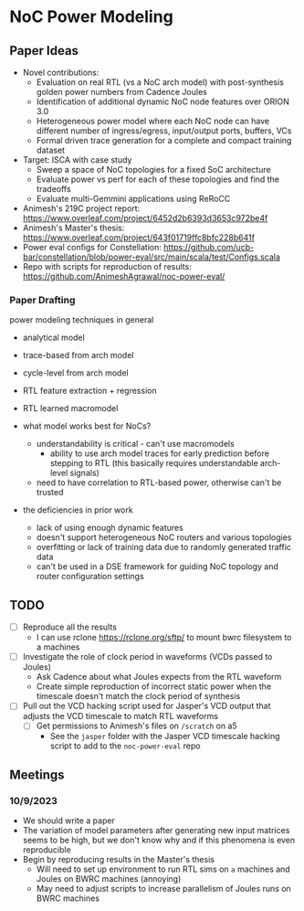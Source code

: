 # NoC Power Modeling

## Paper Ideas

- Novel contributions:
    - Evaluation on real RTL (vs a NoC arch model) with post-synthesis golden power numbers from Cadence Joules
    - Identification of additional dynamic NoC node features over ORION 3.0
    - Heterogeneous power model where each NoC node can have different number of ingress/egress, input/output ports, buffers, VCs
    - Formal driven trace generation for a complete and compact training dataset
- Target: ISCA with case study
    - Sweep a space of NoC topologies for a fixed SoC architecture
    - Evaluate power vs perf for each of these topologies and find the tradeoffs
    - Evaluate multi-Gemmini applications using ReRoCC
- Animesh's 219C project report: https://www.overleaf.com/project/6452d2b6393d3653c972be4f
- Animesh's Master's thesis: https://www.overleaf.com/project/643f01719ffc8bfc228b641f
- Power eval configs for Constellation: https://github.com/ucb-bar/constellation/blob/power-eval/src/main/scala/test/Configs.scala
- Repo with scripts for reproduction of results: https://github.com/AnimeshAgrawal/noc-power-eval/

### Paper Drafting

power modeling techniques in general
- analytical model
- trace-based from arch model
- cycle-level from arch model
- RTL feature extraction + regression
- RTL learned macromodel

- what model works best for NoCs?
    - understandability is critical - can't use macromodels
        - ability to use arch model traces for early prediction before stepping to RTL (this basically requires understandable arch-level signals)
    - need to have correlation to RTL-based power, otherwise can't be trusted

- the deficiencies in prior work
    - lack of using enough dynamic features
    - doesn't support heterogeneous NoC routers and various topologies
    - overfitting or lack of training data due to randomly generated traffic data
    - can't be used in a DSE framework for guiding NoC topology and router configuration settings

## TODO

- [ ] Reproduce all the results
    - I can use rclone https://rclone.org/sftp/ to mount bwrc filesystem to a machines
- [ ] Investigate the role of clock period in waveforms (VCDs passed to Joules)
    - Ask Cadence about what Joules expects from the RTL waveform
    - Create simple reproduction of incorrect static power when the timescale doesn't match the clock period of synthesis
- [ ] Pull out the VCD hacking script used for Jasper's VCD output that adjusts the VCD timescale to match RTL waveforms
    - [ ] Get permissions to Animesh's files on `/scratch` on a5
        - See the `jasper` folder with the Jasper VCD timescale hacking script to add to the `noc-power-eval` repo

## Meetings

### 10/9/2023

- We should write a paper
- The variation of model parameters after generating new input matrices seems to be high, but we don't know why and if this phenomena is even reproducible
- Begin by reproducing results in the Master's thesis
    - Will need to set up environment to run RTL sims on `a` machines and Joules on BWRC machines (annoying)
    - May need to adjust scripts to increase parallelism of Joules runs on BWRC machines
